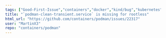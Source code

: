 ```yaml
---
tags: ["Good-First-Issue","containers","docker","kind/bug","kubernetes","linux","oci"]
title: "`podman-clean-transient.service` is missing for rootless"
html_url: "https://github.com/containers/podman/issues/22317"
user: "MartinX3"
repo: "containers/podman"
---
```


